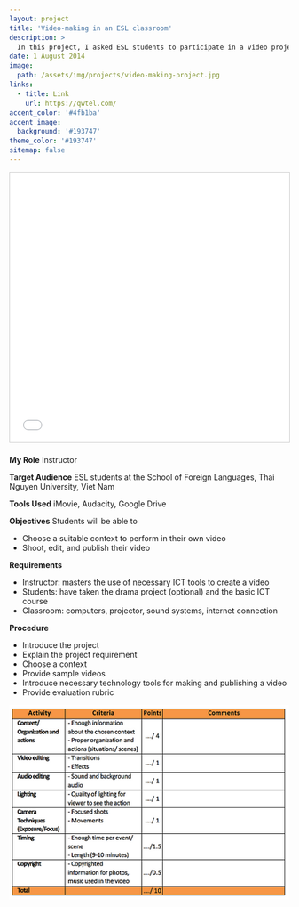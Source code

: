 ```yaml
---
layout: project
title: 'Video-making in an ESL classroom'
description: >
  In this project, I asked ESL students to participate in a video project to express their knowledge of previous lessons. Students had opportunities to practice real situations, and adapt technologies to create fun and informative videos. Students chose a context to produce an 8-10 minute video in a group of four or five students.
date: 1 August 2014
image: 
  path: /assets/img/projects/video-making-project.jpg
links:
  - title: Link
    url: https://qwtel.com/
accent_color: '#4fb1ba'
accent_image:
  background: '#193747'
theme_color: '#193747'
sitemap: false
---
```

<iframe src="//www.slideshare.net/slideshow/embed_code/key/aYLWLeL3O18gTW" width="595" height="485" frameborder="0" marginwidth="0" marginheight="0" scrolling="no" style="border:1px solid #CCC; border-width:1px; margin-bottom:5px; max-width: 100%;" allowfullscreen> </iframe>

**My Role** Instructor

**Target Audience** ESL students at the School of Foreign Languages, Thai Nguyen University, Viet Nam

**Tools Used** iMovie, Audacity, Google Drive

**Objectives** 
Students will be able to
- Choose a suitable context to perform in their own video
- Shoot, edit, and publish their video

**Requirements**
- Instructor: masters the use of necessary ICT tools to create a video
- Students: have taken the drama project (optional) and the basic ICT course
- Classroom: computers, projector, sound systems, internet connection

**Procedure**
- Introduce the project
- Explain the project requirement
- Choose a context
- Provide sample videos
- Introduce necessary technology tools for making and publishing a video
- Provide evaluation rubric

​<img align="center" src="/assets/img/projects/video-making-rubric.jpg">
